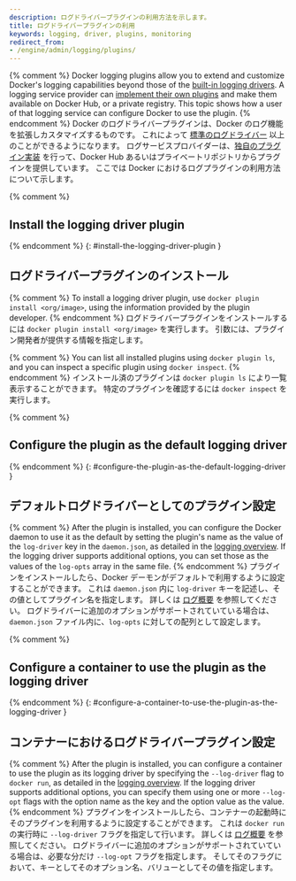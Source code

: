 ```yaml
---
description: ログドライバープラグインの利用方法を示します。
title: ログドライバープラグインの利用
keywords: logging, driver, plugins, monitoring
redirect_from:
- /engine/admin/logging/plugins/
---
```


{% comment %}
Docker logging plugins allow you to extend and customize Docker's logging
capabilities beyond those of the [built-in logging drivers](configure.md).
A logging service provider can
[implement their own plugins](../../../engine/extend/plugins_logging.md) and make them
available on Docker Hub, or a private registry. This topic shows
how a user of that logging service can configure Docker to use the plugin.
{% endcomment %}
Docker のログドライバープラグインは、Docker のログ機能を拡張しカスタマイズするものです。
これによって [標準のログドライバー](configure.md) 以上のことができるようになります。
ログサービスプロバイダーは、[独自のプラグイン実装](../../../engine/extend/plugins_logging.md) を行って、Docker Hub あるいはプライベートリポジトリからプラグインを提供しています。
ここでは Docker におけるログプラグインの利用方法について示します。

{% comment %}
## Install the logging driver plugin
{% endcomment %}
{: #install-the-logging-driver-plugin }
## ログドライバープラグインのインストール

{% comment %}
To install a logging driver plugin, use `docker plugin install <org/image>`,
using the information provided by the plugin developer.
{% endcomment %}
ログドライバープラグインをインストールするには `docker plugin install <org/image>` を実行します。
引数には、プラグイン開発者が提供する情報を指定します。

{% comment %}
You can list all installed plugins using `docker plugin ls`, and you can inspect
a specific plugin using `docker inspect`.
{% endcomment %}
インストール済のプラグインは `docker plugin ls` により一覧表示することができます。
特定のプラグインを確認するには `docker inspect` を実行します。

{% comment %}
## Configure the plugin as the default logging driver
{% endcomment %}
{: #configure-the-plugin-as-the-default-logging-driver }
## デフォルトログドライバーとしてのプラグイン設定

{% comment %}
After the plugin is installed, you can configure the Docker daemon to use it as
the default by setting the plugin's name as the value of the `log-driver`
key in the `daemon.json`, as detailed in the
[logging overview](configure.md#configure-the-default-logging-driver). If the
logging driver supports additional options, you can set those as the values of
the `log-opts` array in the same file.
{% endcomment %}
プラグインをインストールしたら、Docker デーモンがデフォルトで利用するように設定することができます。
これは `daemon.json` 内に `log-driver` キーを記述し、その値としてプラグイン名を指定します。
詳しくは [ログ概要](configure.md#configure-the-default-logging-driver) を参照してください。
ログドライバーに追加のオプションがサポートされていている場合は、`daemon.json` ファイル内に、`log-opts` に対しての配列として設定します。

{% comment %}
## Configure a container to use the plugin as the logging driver
{% endcomment %}
{: #configure-a-container-to-use-the-plugin-as-the-logging-driver }
## コンテナーにおけるログドライバープラグイン設定

{% comment %}
After the plugin is installed, you can configure a container to use the plugin
as its logging driver by specifying the `--log-driver` flag to `docker run`, as
detailed in the
[logging overview](configure.md#configure-the-logging-driver-for-a-container).
If the logging driver supports additional options, you can specify them using
one or more `--log-opt` flags with the option name as the key and the option
value as the value.
{% endcomment %}
プラグインをインストールしたら、コンテナーの起動時にそのプラグインを利用するように設定することができます。
これは `docker run` の実行時に `--log-driver` フラグを指定して行います。
詳しくは [ログ概要](configure.md#configure-the-logging-driver-for-a-container) を参照してください。
ログドライバーに追加のオプションがサポートされていている場合は、必要な分だけ `--log-opt` フラグを指定します。
そしてそのフラグにおいて、キーとしてそのオプション名、バリューとしてその値を指定します。
